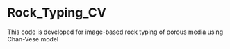 # Rock_Typing_CV
This code is developed for image-based rock typing of porous media using Chan-Vese model
